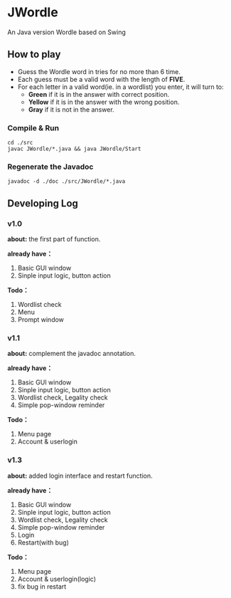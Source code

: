 # JWordle
An Java version Wordle based on Swing

## How to play
- Guess the Wordle word in tries for no more than 6 time.
- Each guess must be a valid word with the length of **FIVE**.
- For each letter in a valid word(ie. in a wordlist) you enter, it will turn to:
    - **Green** if it is in the answer with correct position.
    - **Yellow** if it is in the answer with the wrong position.
    - **Gray** if it is not in the answer.


### Compile & Run
```shell
cd ./src
javac JWordle/*.java && java JWordle/Start
```

### Regenerate the Javadoc

```shell
javadoc -d ./doc ./src/JWordle/*.java 
```

## Developing Log

### v1.0

**about:** the first part of function.

**already have：**

1. Basic GUI window
2. Sinple input logic, button action

**Todo：**

1. Wordlist check
2. Menu
3. Prompt window

### v1.1

**about:** complement the javadoc annotation.

**already have：**

1. Basic GUI window
2. Sinple input logic, button action
3. Wordlist check, Legality check
4. Simple pop-window reminder

**Todo：**

1. Menu page
2. Account & userlogin

### v1.3

**about:** added login interface and restart function.

**already have：**

1. Basic GUI window
2. Sinple input logic, button action
3. Wordlist check, Legality check
4. Simple pop-window reminder
5. Login
6. Restart(with bug)

**Todo：**

1. Menu page
2. Account & userlogin(logic)
3. fix bug in restart
